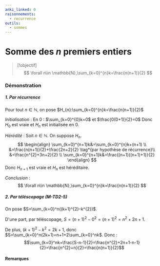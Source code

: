 ```yaml
---
anki_linked: 0
raisonnements:
  - recurrence
outils:
  - sommes
---
```

# Somme des $n$ premiers entiers

> [!objectif]
>$$
> \forall n\in \mathbb{N},\sum_{k=0}^{n}k=\frac{n(n+1)}{2}
> $$
### Démonstration
##### 1. Par récurrence

Pour tout $n\in \mathbb{N}$, on pose $H_{n}:\sum_{k=0}^{n}k=\frac{n(n+1)}{2}$

*Initialisation* :
En $0$ : $\sum_{k=0}^{0}k=0$ et $\frac{0(0+1)}{2}=0$
Donc $H_{0}$ est vraie et $H_{n}$ est initialisée en $0$.

*Hérédité* :
Soit $n\in \mathbb{N}$. On suppose $H_{n}$.
$$
\begin{align}
\sum_{k=0}^{n+1}k&=\sum_{k=0}^{n}k+(n+1) \\
&=\frac{n(n+1)}{2}+\frac{2n+2}{2} \tag*{par hypothèse de récurrence}\\
&=\frac{n^{2}+3n+2}{2} \\
\sum_{k=0}^{n+1}k&=\frac{(n+1)((n+1)+1)}{2}
\end{align}
$$
Donc $H_{n+1}$ est vraie et $H_{n}$ est héréditaire.

*Conclusion* :
$$
\forall n\in \mathbb{N},\sum_{k=0}^{n}k=\frac{n(n+1)}{2}
$$
##### 2. Par téléscopage (M-TD2-5)

On pose $S=\sum_{k=0}^n((k+1)^{2}-k^{2})$.

D'une part, par téléscopage, $S=(n+1)^{2}-0^{2}=(n+1)^{2}=n^{2}+2n+1$.

De plus, $(k+1)^{2}-k^{2}=2k+1$, donc $S=\sum_{k=0}^n(2k+1)=n+1+2\sum_{k=0}^nk$.
Donc :
$$\sum_{k=0}^nk=\frac{S-n-1}{2}=\frac{n^{2}+2n+1-n-1}{2}=\frac{n^{2}+n}{2}=\frac{n(n+1)}{2}$$
#### Remarques


